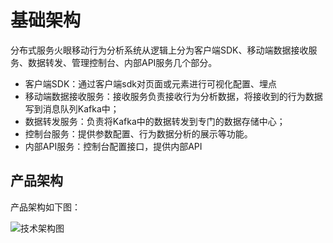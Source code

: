 # 基础架构

分布式服务火眼移动行为分析系统从逻辑上分为客户端SDK、移动端数据接收服务、数据转发、管理控制台、内部API服务几个部分。

- 客户端SDK：通过客户端sdk对页面或元素进行可视化配置、埋点
- 移动端数据接收服务：接收服务负责接收行为分析数据，将接收到的行为数据写到消息队列Kafka中；
- 数据转发服务：负责将Kafka中的数据转发到专门的数据存储中心；
- 控制台服务：提供参数配置、行为数据分析的展示等功能。
- 内部API服务：控制台配置接口，提供内部API

## 产品架构

产品架构如下图：

![技术架构图](../../../../../image/MPaas/Fireeye/1.png)
